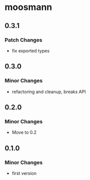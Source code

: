 # moosmann

## 0.3.1

### Patch Changes

-   fix exported types

## 0.3.0

### Minor Changes

-   refactoring and cleanup, breaks API

## 0.2.0

### Minor Changes

-   Move to 0.2

## 0.1.0

### Minor Changes

-   first version
